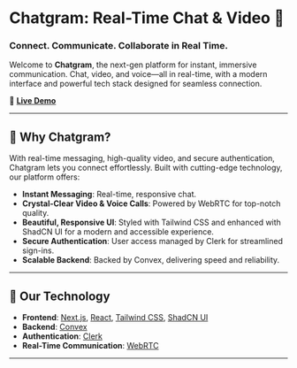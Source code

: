 # Chatgram: Real-Time Chat & Video 🚀

### Connect. Communicate. Collaborate in Real Time.

Welcome to **Chatgram**, the next-gen platform for instant, immersive communication. Chat, video, and voice—all in real-time, with a modern interface and powerful tech stack designed for seamless connection.

🔗 **[Live Demo](https://chatgram-two.vercel.app/)**

---

## 🌟 Why Chatgram?

With real-time messaging, high-quality video, and secure authentication, Chatgram lets you connect effortlessly. Built with cutting-edge technology, our platform offers:

- **Instant Messaging**: Real-time, responsive chat.
- **Crystal-Clear Video & Voice Calls**: Powered by WebRTC for top-notch quality.
- **Beautiful, Responsive UI**: Styled with Tailwind CSS and enhanced with ShadCN UI for a modern and accessible experience.
- **Secure Authentication**: User access managed by Clerk for streamlined sign-ins.
- **Scalable Backend**: Backed by Convex, delivering speed and reliability.

---

## 🚀 Our Technology

- **Frontend**: [Next.js](https://nextjs.org/), [React](https://reactjs.org/), [Tailwind CSS](https://tailwindcss.com/), [ShadCN UI](https://ui.shadcn.dev/)
- **Backend**: [Convex](https://convex.dev/)
- **Authentication**: [Clerk](https://clerk.dev/)
- **Real-Time Communication**: [WebRTC](https://webrtc.org/)

---
